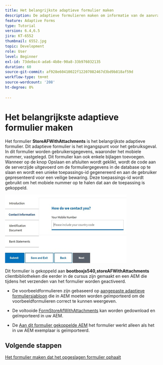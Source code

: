 ```yaml
---
title: Het belangrijkste adaptieve formulier maken
description: De adaptieve formulieren maken om informatie van de aanvrager en het adaptieve formulier op te nemen om het opgeslagen adaptieve formulier op te halen
feature: Adaptive Forms
type: Tutorial
version: 6.4,6.5
jira: KT-6552
thumbnail: 6552.jpg
topic: Development
role: User
level: Beginner
exl-id: 73de0ac4-ada6-4b8e-90a8-33b976032135
duration: 60
source-git-commit: af928e60410022f12207082467d3bd9b818af59d
workflow-type: tm+mt
source-wordcount: '208'
ht-degree: 0%

---
```


# Het belangrijkste adaptieve formulier maken

Het formulier **StoreAFWithAttachments** is het belangrijkste adaptieve formulier. Dit adaptieve formulier is het ingangspunt voor het gebruiksgeval. In dit formulier worden gebruikersgegevens, waaronder het mobiele nummer, vastgelegd. Dit formulier kan ook enkele bijlagen toevoegen. Wanneer op de knop Opslaan en afsluiten wordt geklikt, wordt de code aan de serverzijde uitgevoerd om de formuliergegevens in de database op te slaan en wordt een unieke toepassings-id gegenereerd en aan de gebruiker gepresenteerd voor een veilige bewaring. Deze toepassings-id wordt gebruikt om het mobiele nummer op te halen dat aan de toepassing is gekoppeld.

![hoofdaanvraagformulier](assets/6552.JPG)

Dit formulier is gekoppeld aan **bootboxjs540,storeAFWithAttachments** clientbibliotheken die eerder in de cursus zijn gemaakt en een AEM die tijdens het verzenden van het formulier worden geactiveerd.


* De voorbeeldformulieren zijn gebaseerd op [aangepaste adaptieve formuliersjabloon](assets/custom-template-with-page-component.zip) die in AEM moeten worden geïmporteerd om de voorbeeldformulieren correct te kunnen weergeven.

* De voltooide [FormStoreAfWithAttachments](assets/store-af-with-attachments-form.zip) kan worden gedownload en geïmporteerd in uw AEM.

* De [Aan dit formulier gekoppelde AEM](assets/workflow-model-store-af-with-attachments.zip) het formulier werkt alleen als het in uw AEM exemplaar is geïmporteerd.


## Volgende stappen

[Het formulier maken dat het opgeslagen formulier ophaalt](./retrieve-saved-form.md)